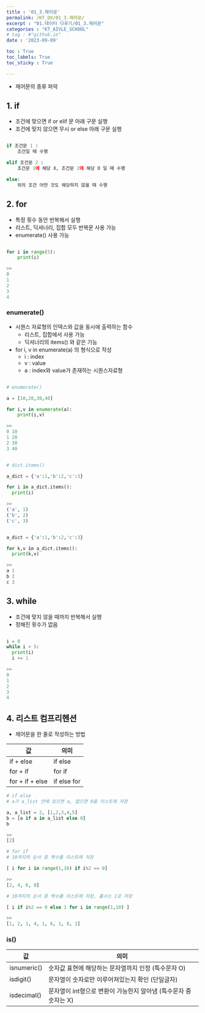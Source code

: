 ```yaml
---
title : '01_3.제어문' 
permalink: /KT_DX/01_3.제어문/
excerpt : "01.데이터 다루기/01_3.제어문"
categories : "KT_AIVLE_SCHOOL"
# tag : #"github.io"
date : '2023-09-09'

toc : True
toc_labels: True
toc_sticky : True

---
```


- 제어문의 종류 파악 

## 1. if 

- 조건에 맞으면 if or elif 문 아래 구문 실행
- 조건에 맞지 않으면 무시 or else 아래 구문 실행

<p></p>

```python

if 조건문 1 :
    조건일 때 수행

elif 조건문 2 :
    조건문 1에 해당 X, 조건문 2에 해당 O 일 때 수행

else:
    위의 조건 어떤 것도 해당하지 않을 때 수행

``` 

<p></p>


## 2. for

- 특정 횟수 동안 반복해서 실행
- 리스트, 딕셔너리, 집합 모두 반복문 사용 가능
- enumerate() 사용 가능

<p></p>

```python

for i in range(5):
    print(i)

>>
0
1
2
3
4

```

### enumerate()
- 시퀀스 자료형의 인덱스와 값을 동시에 출력하는 함수
    - 리스트, 집합에서 사용 가능
    - 딕셔너리의 items() 와 같은 기능
- for i, v in enumerate(a) 의 형식으로 작성
    - i : index
    - v : value
    - a : index와 value가 존재하는 시퀀스자료형

<p></p>

```python 

# enumerate()

a = [10,20,30,40]

for i,v in enumerate(a):
    print(i,v)

>>
0 10
1 20
2 30 
3 40

```
<p></p>

```python 

# dict.items()

a_dict = {'a':1,'b':2,'c':3}

for i in a_dict.items():
  print(i)

>>
('a', 1)
('b', 2)
('c', 3)

```
<p></p>

```python

a_dict = {'a':1,'b':2,'c':3}

for k,v in a_dict.items():
  print(k,v)

>>
a 1
b 2
c 3

```

## 3. while 

- 조건에 맞지 않을 때까지 반복해서 실행
- 정해진 횟수가 없음 

```python

i = 0
while i < 5:
  print(i)
  i += 1

>>
0
1
2
3
4
```

## 4. 리스트 컴프리헨션

- 제어문을 한 줄로 작성하는 방법

<p></p>

| 값  | 의미 |
| --- | --- |
| if + else | if else |
| for + if  | for if  |
| for + if + else | if else for |

<p></p>

```python
# if else
# a가 a_list 안에 있으면 a, 없으면 0을 리스트에 저장

a, a_list = 2, [1,2,3,4,5]
b = [a if a in a_list else 0]
b

>>
[2]
```

```python
# for if 
# 10까지의 순서 중 짝수를 리스트에 저장

[ i for i in range(1,10) if i%2 == 0]

>>
[2, 4, 6, 8]
```

```python
# 10까지의 순서 중 짝수를 리스트에 저장, 홀수는 1로 저장

[ i if i%2 == 0 else 1 for i in range(1,10) ]

>>
[1, 2, 1, 4, 1, 6, 1, 8, 1]
```


### is()

| 값  | 의미 |
| --- | --- |
| isnumeric() | 숫자값 표현에 해당하는 문자열까지 인정 (특수문자 O) |
| isdigit() | 문자열이 숫자로만 이루어져있는지 확인 (단일글자) |
| isdecimal() | 문자열이 int형으로 변환이 가능한지 알아냄 (특수문자 중 숫자는 X) |